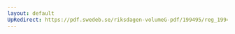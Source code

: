 ```yaml
---
layout: default
UpRedirect: https://pdf.swedeb.se/riksdagen-volumeG-pdf/199495/reg_199495/reg_199495_0354.pdf
---
```


